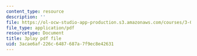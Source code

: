 ```yaml
---
content_type: resource
description: ''
file: https://ol-ocw-studio-app-production.s3.amazonaws.com/courses/3-021j-introduction-to-modeling-and-simulation-spring-2012/3acae6af226c6487687a7f9ec8e42631_bf5IWKhSWRo.pdf
file_type: application/pdf
resourcetype: Document
title: 3play pdf file
uid: 3acae6af-226c-6487-687a-7f9ec8e42631
---
```

